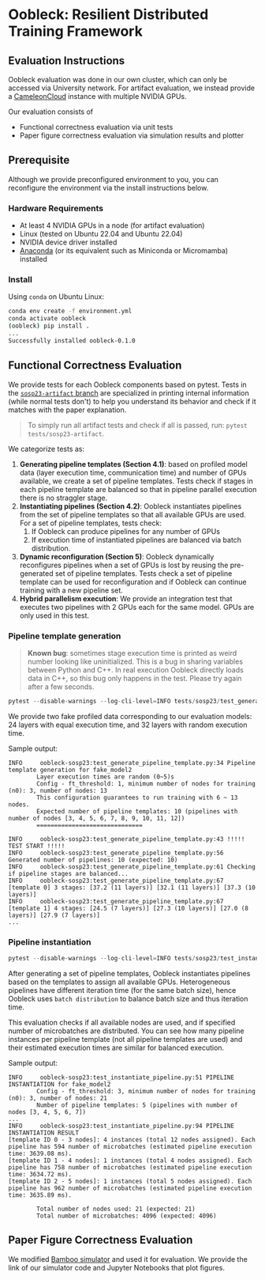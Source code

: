 # Oobleck: Resilient Distributed Training Framework

## Evaluation Instructions

Oobleck evaluation was done in our own cluster, which can only be accessed via University network.
For artifact evaluation, we instead provide a [CameleonCloud](https://www.chameleoncloud.org/) instance with multiple NVIDIA GPUs.

Our evaluation consists of
- Functional correctness evaluation via unit tests
- Paper figure correctness evaluation via simulation results and plotter


## Prerequisite

Although we provide preconfigured environment to you, you can reconfigure the environment via the install instructions below.

### Hardware Requirements

- At least 4 NVIDIA GPUs in a node (for artifact evaluation)
- Linux (tested on Ubuntu 22.04 and Ubuntu 22.04)
- NVIDIA device driver installed
- [Anaconda](https://www.anaconda.com/download#downloads) (or its equivalent such as Miniconda or Micromamba) installed

### Install

Using `conda` on Ubuntu Linux:
```bash
conda env create -f environment.yml
conda activate oobleck
(oobleck) pip install .
...
Successfully installed oobleck-0.1.0
```

## Functional Correctness Evaluation

We provide tests for each Oobleck components based on pytest. Tests in the [`sosp23-artifact` branch](https://github.com/insujang/oobleck/tree/sosp23-artifact) are specialized in printing internal information (while normal tests don't) to help you understand its behavior and check if it matches with the paper explanation.

> To simply run all artifact tests and check if all is passed, run: `pytest tests/sosp23-artifact`.

We categorize tests as:
1. **Generating pipeline templates (Section 4.1)**: based on profiled model data (layer execution time, communication time) and number of GPUs available, we create a set of pipeline templates. Tests check if stages in each pipeline template are balanced so that in pipeline parallel execution there is no straggler stage.
2. **Instantiating pipelines (Section 4.2)**: Oobleck instantiates pipelines from the set of pipeline templates so that all available GPUs are used. For a set of pipeline templates, tests check:
    1. If Oobleck can produce pipelines for any number of GPUs
    2. If execution time of instantiated pipelines are balanced via batch distribution.
3. **Dynamic reconfiguration (Section 5)**: Oobleck dynamically reconfigures pipelines when a set of GPUs is lost by reusing the pre-generated set of pipeline templates. Tests check a set of pipeline template can be used for reconfiguration and if Oobleck can continue training with a new pipeline set.
4. **Hybrid parallelism execution**: We provide an integration test that executes two pipelines with 2 GPUs each for the same model. GPUs are only used in this test.

### Pipeline template generation

> **Known bug**: sometimes stage execution time is printed as weird number looking like uninitialized.
> This is a bug in sharing variables between Python and C++. In real execution Oobleck directly loads data in C++, so this bug only happens in the test. Please try again after a few seconds.

```python
pytest --disable-warnings --log-cli-level=INFO tests/sosp23/test_generate_pipeline_template.py 
```

We provide two fake profiled data corresponding to our evaluation models: 24 layers with equal execution time, and 32 layers with random execution time.

Sample output:
```
INFO     oobleck-sosp23:test_generate_pipeline_template.py:34 Pipeline template generation for fake_model2
        Layer execution times are random (0~5)s
        Config - ft_threshold: 1, minimum number of nodes for training (n0): 3, number of nodes: 13
        This configuration guarantees to run training with 6 ~ 13 nodes.
        Expected number of pipeline templates: 10 (pipelines with number of nodes [3, 4, 5, 6, 7, 8, 9, 10, 11, 12])
        ==============================
        
INFO     oobleck-sosp23:test_generate_pipeline_template.py:43 !!!!! TEST START !!!!!
INFO     oobleck-sosp23:test_generate_pipeline_template.py:56 Generated number of pipelines: 10 (expected: 10)
INFO     oobleck-sosp23:test_generate_pipeline_template.py:61 Checking if pipeline stages are balanced...
INFO     oobleck-sosp23:test_generate_pipeline_template.py:67     [template 0] 3 stages: [37.2 (11 layers)] [32.1 (11 layers)] [37.3 (10 layers)] 
INFO     oobleck-sosp23:test_generate_pipeline_template.py:67     [template 1] 4 stages: [24.5 (7 layers)] [27.3 (10 layers)] [27.0 (8 layers)] [27.9 (7 layers)] 
...
```

### Pipeline instantiation
```python
pytest --disable-warnings --log-cli-level=INFO tests/sosp23/test_instantiate_pipeline.py
```

After generating a set of pipeline templates, Oobleck instantiates pipelines based on the templates to assign all available GPUs. Heterogeneous pipelines have different iteration time (for the same batch size), hence Oobleck uses `batch distribution` to balance batch size and thus iteration time.

This evaluation checks if all available nodes are used, and if specified number of microbatches are distributed.
You can see how many pipeline instances per pipeline template (not all pipeline templates are used) and their estimated execution times are similar for balanced execution.

Sample output:
```
INFO     oobleck-sosp23:test_instantiate_pipeline.py:51 PIPELINE INSTANTIATION for fake_model2
        Config - ft_threshold: 3, minimum number of nodes for training (n0): 3, number of nodes: 21
        Number of pipeline templates: 5 (pipelines with number of nodes [3, 4, 5, 6, 7])
...
INFO     oobleck-sosp23:test_instantiate_pipeline.py:94 PIPELINE INSTANTIATION RESULT
[template ID 0 - 3 nodes]: 4 instances (total 12 nodes assigned). Each pipeline has 594 number of microbatches (estimated pipeline execution time: 3639.08 ms).
[template ID 1 - 4 nodes]: 1 instances (total 4 nodes assigned). Each pipeline has 758 number of microbatches (estimated pipeline execution time: 3634.72 ms).
[template ID 2 - 5 nodes]: 1 instances (total 5 nodes assigned). Each pipeline has 962 number of microbatches (estimated pipeline execution time: 3635.89 ms).

        Total number of nodes used: 21 (expected: 21)
        Total number of microbatches: 4096 (expected: 4096)
```

## Paper Figure Correctness Evaluation

We modified [Bamboo simulator](https://github.com/uclasystem/bamboo/blob/main/project_pactum/simulation/simulator.py) and used it for evaluation. We provide the link of our simulator code and Jupyter Notebooks that plot figures.